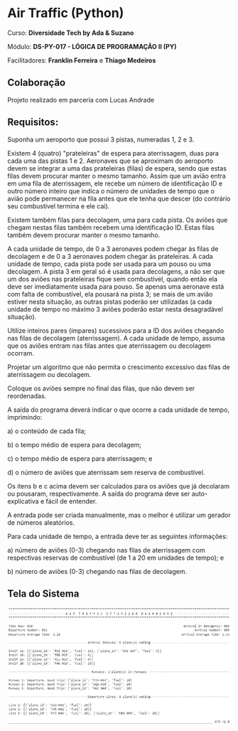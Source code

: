 # Air Traffic (Python)

Curso: **Diversidade Tech by Ada & Suzano**

Módulo: **DS-PY-017 - LÓGICA DE PROGRAMAÇÃO II (PY)**

Facilitadores: **Franklin Ferreira** e **Thiago Medeiros**


## Colaboração
Projeto realizado em parceria com Lucas Andrade


## Requisitos:
Suponha um aeroporto que possui 3 pistas, numeradas 1, 2 e 3.

Existem 4 (quatro) "prateleiras" de espera para aterrissagem, duas para cada uma das pistas 1 e 2. Aeronaves que se aproximam do aeroporto devem se integrar a uma das prateleiras (filas) de espera, sendo que estas filas devem procurar manter o mesmo tamanho. Assim que um avião entra em uma fila de aterrissagem, ele recebe um número de identificação ID e outro número inteiro que indica o número de unidades de tempo que o avião pode permanecer na fila antes que ele tenha que descer (do contrário seu combustível termina e ele cai).

Existem também filas para decolagem, uma para cada pista. Os aviões que chegam nestas filas também recebem uma identificação ID. Estas filas também devem procurar manter o mesmo tamanho.

A cada unidade de tempo, de 0 a 3 aeronaves podem chegar às filas de decolagem e de 0 a 3 aeronaves podem chegar às prateleiras. A cada unidade de tempo, cada pista pode ser usada para um pouso ou uma decolagem. A pista 3 em geral só é usada para decolagens, a não ser que um dos aviões nas prateleiras fique sem combustível, quando então ela deve ser imediatamente usada para pouso. Se apenas uma aeronave está com falta de combustível, ela pousará na pista 3; se mais de um avião estiver nesta situação, as outras pistas poderão ser utilizadas (a cada unidade de tempo no máximo 3 aviões poderão estar nesta desagradável situação).

Utilize inteiros pares (ímpares) sucessivos para a ID dos aviões chegando nas filas de decolagem (aterrissagem). A cada unidade de tempo, assuma que os aviões entram nas filas antes que aterrissagem ou decolagem ocorram.

Projetar um algoritmo que não permita o crescimento excessivo das filas de aterrissagem ou decolagem.

Coloque os aviões sempre no final das filas, que não devem ser reordenadas.

A saída do programa deverá indicar o que ocorre a cada unidade de tempo, imprimindo:

a) o conteúdo de cada fila;

b) o tempo médio de espera para decolagem;

c) o tempo médio de espera para aterrissagem; e

d) o número de aviões que aterrissam sem reserva de combustível.

Os itens b e c acima devem ser calculados para os aviões que já decolaram ou pousaram,
respectivamente. A saída do programa deve ser auto-explicativa e fácil de entender.

A entrada pode ser criada manualmente, mas o melhor é utilizar um gerador de números aleatórios.

Para cada unidade de tempo, a entrada deve ter as seguintes informações:

a) número de aviões (0-3) chegando nas filas de aterrissagem com respectivas reservas de combustível (de 1 a 20 em unidades de tempo); e

b) número de aviões (0-3) chegando nas filas de decolagem.


## Tela do Sistema
![Tela](https://github.com/NiloBSilvaJr/Air_Traffic_Python/blob/main/Tela_ATO.png)
